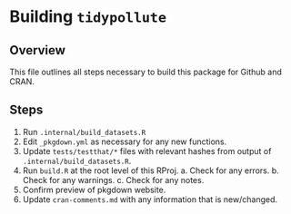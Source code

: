 # Building `tidypollute`

## Overview

This file outlines all steps necessary to build this package for Github and CRAN.

## Steps

1. Run `.internal/build_datasets.R`
2. Edit `_pkgdown.yml` as necessary for any new functions.
3. Update `tests/testthat/*` files with relevant hashes from output of `.internal/build_datasets.R`.
4. Run `build.R` at the root level of this RProj.
  a. Check for any errors.
  b. Check for any warnings.
  c. Check for any notes.
5. Confirm preview of pkgdown website.
6. Update `cran-comments.md` with any information that is new/changed.
